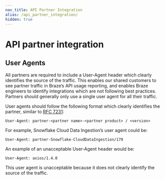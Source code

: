 ```yaml
---
nav_title: API Partner Integration
alias: /api_partner_integration/
hidden: true
---
```


# API partner integration
## User Agents

All partners are required to include a User-Agent header which clearly identifies the source of the traffic. This enables our shared customers to see partner traffic in Braze’s API usage reporting, and enables Braze engineers to identify integrations which are not following best practices. Partners should generally only use a single user agent for all their traffic.

User agents should follow the following format which clearly identifies the partner, similar to [RFC 7231](https://datatracker.ietf.org/doc/html/rfc7231#page-46):

```User-Agent: partner-<partner name>-<partner product> / <version>```

For example, Snowflake Cloud Data Ingestion’s user agent could be:

```User-Agent: partner-Snowflake-CloudDataIngestion/179``` 

An example of an unacceptable User-Agent header would be:

```User-Agent: axios/1.4.0``` 

This user agent is unacceptable because it does not clearly identify the source of the traffic.
